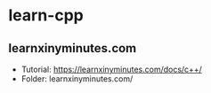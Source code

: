 # learn-cpp

## learnxinyminutes.com

- Tutorial: https://learnxinyminutes.com/docs/c++/
- Folder: learnxinyminutes.com/
